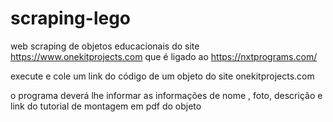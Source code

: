 # scraping-lego
web scraping de objetos educacionais do site https://www.onekitprojects.com que é ligado ao https://nxtprograms.com/

execute e cole um link do código de um objeto do site onekitprojects.com

o programa deverá lhe informar as informações de nome , foto, descrição e link do tutorial de montagem em pdf do objeto

